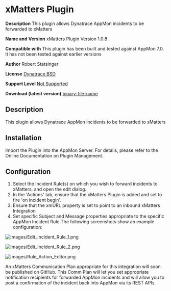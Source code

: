 # xMatters Plugin

**Description** 
This plugin allows Dynatrace AppMon incidents to be forwarded to xMatters

**Name and Version** 
xMatters Plugin Version 1.0.8

**Compatible with**
This plugin has been built and tested against AppMon 7.0. It has not been tested against earlier versions

**Author** 
Robert Statsinger

**License**
[Dynatrace BSD](https://community.dynatrace.com/community/download/attachments/5144912/dynaTraceBSD.txt)

**Support Level** 
[Not Supported](https://community.dynatrace.com/community/display/DL/Support+Levels)

**Download (latest version)** [binary-file-name](link-to-binary-file)


## Description
This plugin allows Dynatrace AppMon incidents to be forwarded to xMatters

## Installation
Import the Plugin into the AppMon Server. For details, please refer to the Online Documentation on Plugin Management.

## Configuration

1. Select the Incident Rule(s) on which you wish to forward incidents to xMatters, and open the edit dialog. 
2. In the 'Actions' tab, ensure that the xMatters Plugin is added and set to fire 'on incident begin'. 
3. Ensure that the xmURL property is set to point to an inbound xMatters Integration 
4. Set specific Subject and Message properties appropriate to the specific AppMon Incident Rule The following screenshots show an example configuration:

![images/Edit_Incident_Rule_1.png](Edit_Incident_Rule_1.png)

![images/Edit_Incident_Rule_2.png](Edit_Incident_Rule_2.png)

![images/Rule_Action_Editor.png](Rule_Action_Editor.png)

An xMatters Communication Plan appropriate for this integration will soon be published on GitHub. This
Comm Plan will let you set appropriate notification recipients for forwarded AppMon incidents and will
allow you to post a confirmation of the incident back into AppMon via its REST APIs.

